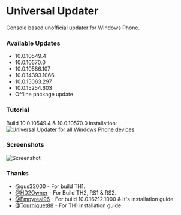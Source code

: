 # Universal Updater
Console based unofficial updater for Windows Phone.


### Available Updates
* 10.0.10549.4
* 10.0.10570.0
* 10.0.10586.107
* 10.0.14393.1066
* 10.0.15063.297
* 10.0.15254.603
* Offline package update


### Tutorial
  Build 10.0.10549.4 & 10.0.10570.0 installation:</br>
[![Universal Updater for all Windows Phone devices](https://img.youtube.com/vi/pFM27v2jCHk/0.jpg)](https://www.youtube.com/watch?v=vP-z8jVXVBQ)


### Screenshots
![Screenshot](https://user-images.githubusercontent.com/66063294/133218120-eb180e3f-cf89-4dd2-9368-01d44a1824ff.png)


### Thanks
* [@gus33000](https://github.com/gus33000) - For build TH1.
* [@HD2Owner](https://twitter.com/hd2owner?lang=en) - For Build TH2, RS1 & RS2. 
* [@Empyreal96](https://github.com/Empyreal96) - For build 10.0.16212.1000 & It's installation guide.
* [@Tourniquet88](https://github.com/Tourniquet88) - For TH1 installation guide.
